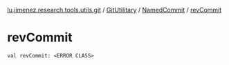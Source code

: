 [lu.jimenez.research.tools.utils.git](../../index.md) / [GitUtilitary](../index.md) / [NamedCommit](index.md) / [revCommit](.)

# revCommit

`val revCommit: <ERROR CLASS>`
